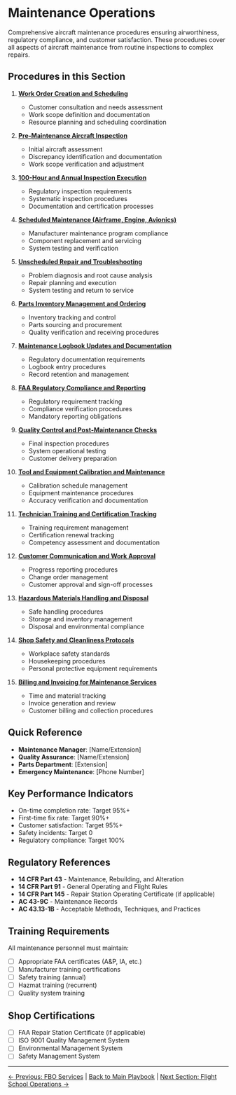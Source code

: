 # Maintenance Operations

Comprehensive aircraft maintenance procedures ensuring airworthiness, regulatory compliance, and customer satisfaction. These procedures cover all aspects of aircraft maintenance from routine inspections to complex repairs.

## Procedures in this Section

1. **[Work Order Creation and Scheduling](01-work-order-creation-scheduling.md)**
   - Customer consultation and needs assessment
   - Work scope definition and documentation
   - Resource planning and scheduling coordination

2. **[Pre-Maintenance Aircraft Inspection](02-pre-maintenance-inspection.md)**
   - Initial aircraft assessment
   - Discrepancy identification and documentation
   - Work scope verification and adjustment

3. **[100-Hour and Annual Inspection Execution](03-100hr-annual-inspection.md)**
   - Regulatory inspection requirements
   - Systematic inspection procedures
   - Documentation and certification processes

4. **[Scheduled Maintenance (Airframe, Engine, Avionics)](04-scheduled-maintenance.md)**
   - Manufacturer maintenance program compliance
   - Component replacement and servicing
   - System testing and verification

5. **[Unscheduled Repair and Troubleshooting](05-unscheduled-repair-troubleshooting.md)**
   - Problem diagnosis and root cause analysis
   - Repair planning and execution
   - System testing and return to service

6. **[Parts Inventory Management and Ordering](06-parts-inventory-ordering.md)**
   - Inventory tracking and control
   - Parts sourcing and procurement
   - Quality verification and receiving procedures

7. **[Maintenance Logbook Updates and Documentation](07-logbook-documentation.md)**
   - Regulatory documentation requirements
   - Logbook entry procedures
   - Record retention and management

8. **[FAA Regulatory Compliance and Reporting](08-faa-compliance-reporting.md)**
   - Regulatory requirement tracking
   - Compliance verification procedures
   - Mandatory reporting obligations

9. **[Quality Control and Post-Maintenance Checks](09-quality-control-checks.md)**
   - Final inspection procedures
   - System operational testing
   - Customer delivery preparation

10. **[Tool and Equipment Calibration and Maintenance](10-tool-equipment-calibration.md)**
    - Calibration schedule management
    - Equipment maintenance procedures
    - Accuracy verification and documentation

11. **[Technician Training and Certification Tracking](11-technician-training-certification.md)**
    - Training requirement management
    - Certification renewal tracking
    - Competency assessment and documentation

12. **[Customer Communication and Work Approval](12-customer-communication-approval.md)**
    - Progress reporting procedures
    - Change order management
    - Customer approval and sign-off processes

13. **[Hazardous Materials Handling and Disposal](13-hazmat-handling-disposal.md)**
    - Safe handling procedures
    - Storage and inventory management
    - Disposal and environmental compliance

14. **[Shop Safety and Cleanliness Protocols](14-shop-safety-cleanliness.md)**
    - Workplace safety standards
    - Housekeeping procedures
    - Personal protective equipment requirements

15. **[Billing and Invoicing for Maintenance Services](15-billing-invoicing-maintenance.md)**
    - Time and material tracking
    - Invoice generation and review
    - Customer billing and collection procedures

## Quick Reference
- **Maintenance Manager**: [Name/Extension]
- **Quality Assurance**: [Name/Extension]
- **Parts Department**: [Extension]
- **Emergency Maintenance**: [Phone Number]

## Key Performance Indicators
- On-time completion rate: Target 95%+
- First-time fix rate: Target 90%+
- Customer satisfaction: Target 95%+
- Safety incidents: Target 0
- Regulatory compliance: Target 100%

## Regulatory References
- **14 CFR Part 43** - Maintenance, Rebuilding, and Alteration
- **14 CFR Part 91** - General Operating and Flight Rules
- **14 CFR Part 145** - Repair Station Operating Certificate (if applicable)
- **AC 43-9C** - Maintenance Records
- **AC 43.13-1B** - Acceptable Methods, Techniques, and Practices

## Training Requirements
All maintenance personnel must maintain:
- [ ] Appropriate FAA certificates (A&P, IA, etc.)
- [ ] Manufacturer training certifications
- [ ] Safety training (annual)
- [ ] Hazmat training (recurrent)
- [ ] Quality system training

## Shop Certifications
- [ ] FAA Repair Station Certificate (if applicable)
- [ ] ISO 9001 Quality Management System
- [ ] Environmental Management System
- [ ] Safety Management System

---
[← Previous: FBO Services](../01-fbo-services/README.md) | [Back to Main Playbook](../../README.md) | [Next Section: Flight School Operations →](../03-flight-school-operations/README.md)
